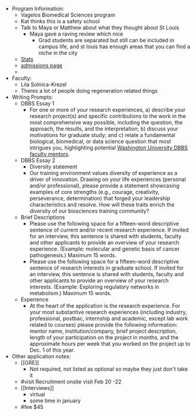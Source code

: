 - Program Information:
	- Vagelos Biomedical Sciences program
	- Kat thinks this is a safety school
	- Talk to Maya or Matthew about what they thought about St Louis
		- Maya gave a raving review which nice
			- Grad students are separated but still can be included in campus life, and st louis has enough areas that you can find a niche in the city
	- [Stats](https://gradstudies.artsci.wustl.edu/glance)
	- [admissions page](https://dbbs.wustl.edu/programs/developmental-regenerative-stem-cell-biology/)
	-
- Faculty:
	- Lila Solnica-Krezel
	- Theres a lot of people doing regeneration related things
- Writing Prompts:
	- DBBS Essay 1
		- For one or more of your research experiences, a) describe your research project(s) and specific contributions to the work in the most comprehensive way possible, including the question, the approach, the results, and the interpretation; b) discuss your motivations for graduate study; and c) relate a fundamental biological, biomedical, or data science question that most intrigues you, highlighting potential [Washington University DBBS faculty mentors](https://dbbs.wustl.edu/our-people/faculty/).
	- DBBS Essay 2
		- Diversity statement
		- Our training environment values diversity of experience as a driver of innovation. Drawing on your life experiences (personal and/or professional), please provide a statement showcasing examples of core strengths (e.g., courage, creativity, perseverance, determination) that forged your leadership characteristics and resolve. How will these traits enrich the diversity of our biosciences training community?
	- Brief Descriptions
		- Please use the following space for a fifteen-word descriptive sentence of current and/or recent research experience. If invited for an interview, this sentence is shared with students, faculty and other applicants to provide an overview of your research experience. (Example: molecular and genetic basis of cancer pathogenesis.) Maximum 15 words.
		- Please use the following space for a fifteen-word descriptive sentence of research interests in graduate school. If invited for an interview, this sentence is shared with students, faculty and other applicants to provide an overview of your research interests. (Example: Exploring regulatory networks in metabolism.) Maximum 15 words.
	- Experience
		- At the heart of the application is the research experience. For your most substantive research experiences (including industry, professional, postbac, internship and academic, except lab work related to courses) please provide the following information: mentor name, institution/company, brief project description, length of your participation on the project in months, and the approximate hours per week that you worked on the project up to Dec. 1 of this year.
- Other application notes:
	- [[GRE]]
		- Not required, not listed as optional so maybe they just don't take it
	- #visit Recruitment onsite visit Feb 20 -22
	- [[Interviews]]
		- virtual
		- some time in january
	- #fee $45